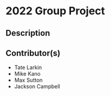 # 2022 Group Project

## Description

## Contributor(s)
* Tate Larkin
* Mike Kano
* Max Sutton
* Jackson Campbell
